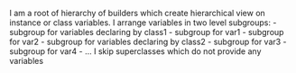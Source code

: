 I am a root of hierarchy of builders which create hierarchical view on instance or class variables.
I arrange variables in two level subgroups: 
	- subgroup for variables declaring by class1
		- subgroup for var1
		- subgroup for var2
	- subgroup for variables declaring by class2
		- subgroup for var3
		- subgroup for var4
	- ...
I skip superclasses which do not provide any variables